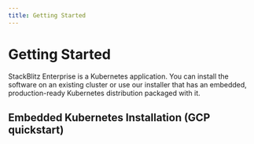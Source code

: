 ```yaml
---
title: Getting Started
---
```


# Getting Started

StackBlitz Enterprise is a Kubernetes application. You can install the software on an existing cluster or use our installer that has an embedded, production-ready Kubernetes distribution packaged with it.

## Embedded Kubernetes Installation (GCP quickstart)
